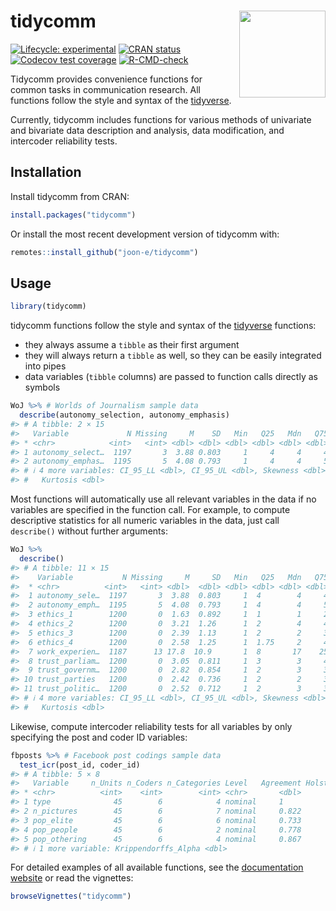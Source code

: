 
<!-- README.md is generated from README.Rmd. Please edit that file -->

# tidycomm <img src='man/figures/logo.png' align="right" height="138.5" />

<!-- badges: start -->

[![Lifecycle:
experimental](https://img.shields.io/badge/lifecycle-experimental-orange.svg)](https://lifecycle.r-lib.org/articles/stages.html#experimental-1)
[![CRAN
status](https://www.r-pkg.org/badges/version/tidycomm)](https://CRAN.R-project.org/package=tidycomm)
[![Codecov test
coverage](https://codecov.io/gh/joon-e/tidycomm/branch/master/graph/badge.svg)](https://codecov.io/gh/joon-e/tidycomm?branch=master)
[![R-CMD-check](https://github.com/joon-e/tidycomm/workflows/R-CMD-check/badge.svg)](https://github.com/joon-e/tidycomm/actions)
<!-- badges: end -->

Tidycomm provides convenience functions for common tasks in
communication research. All functions follow the style and syntax of the
[tidyverse](https://www.tidyverse.org/).

Currently, tidycomm includes functions for various methods of univariate
and bivariate data description and analysis, data modification, and
intercoder reliability tests.

## Installation

Install tidycomm from CRAN:

``` r
install.packages("tidycomm")
```

Or install the most recent development version of tidycomm with:

``` r
remotes::install_github("joon-e/tidycomm")
```

## Usage

``` r
library(tidycomm)
```

tidycomm functions follow the style and syntax of the
[tidyverse](https://www.tidyverse.org/) functions:

- they always assume a `tibble` as their first argument
- they will always return a `tibble` as well, so they can be easily
  integrated into pipes
- data variables (`tibble` columns) are passed to function calls
  directly as symbols

``` r
WoJ %>% # Worlds of Journalism sample data
  describe(autonomy_selection, autonomy_emphasis)
#> # A tibble: 2 × 15
#>   Variable             N Missing     M    SD   Min   Q25   Mdn   Q75   Max Range
#> * <chr>            <int>   <int> <dbl> <dbl> <dbl> <dbl> <dbl> <dbl> <dbl> <dbl>
#> 1 autonomy_select…  1197       3  3.88 0.803     1     4     4     4     5     4
#> 2 autonomy_emphas…  1195       5  4.08 0.793     1     4     4     5     5     4
#> # ℹ 4 more variables: CI_95_LL <dbl>, CI_95_UL <dbl>, Skewness <dbl>,
#> #   Kurtosis <dbl>
```

Most functions will automatically use all relevant variables in the data
if no variables are specified in the function call. For example, to
compute descriptive statistics for all numeric variables in the data,
just call `describe()` without further arguments:

``` r
WoJ %>% 
  describe()
#> # A tibble: 11 × 15
#>    Variable           N Missing     M     SD   Min   Q25   Mdn   Q75   Max Range
#>  * <chr>          <int>   <int> <dbl>  <dbl> <dbl> <dbl> <dbl> <dbl> <dbl> <dbl>
#>  1 autonomy_sele…  1197       3  3.88  0.803     1  4        4     4     5     4
#>  2 autonomy_emph…  1195       5  4.08  0.793     1  4        4     5     5     4
#>  3 ethics_1        1200       0  1.63  0.892     1  1        1     2     5     4
#>  4 ethics_2        1200       0  3.21  1.26      1  2        4     4     5     4
#>  5 ethics_3        1200       0  2.39  1.13      1  2        2     3     5     4
#>  6 ethics_4        1200       0  2.58  1.25      1  1.75     2     4     5     4
#>  7 work_experien…  1187      13 17.8  10.9       1  8       17    25    53    52
#>  8 trust_parliam…  1200       0  3.05  0.811     1  3        3     4     5     4
#>  9 trust_governm…  1200       0  2.82  0.854     1  2        3     3     5     4
#> 10 trust_parties   1200       0  2.42  0.736     1  2        2     3     4     3
#> 11 trust_politic…  1200       0  2.52  0.712     1  2        3     3     4     3
#> # ℹ 4 more variables: CI_95_LL <dbl>, CI_95_UL <dbl>, Skewness <dbl>,
#> #   Kurtosis <dbl>
```

Likewise, compute intercoder reliability tests for all variables by only
specifying the post and coder ID variables:

``` r
fbposts %>% # Facebook post codings sample data
  test_icr(post_id, coder_id)
#> # A tibble: 5 × 8
#>   Variable     n_Units n_Coders n_Categories Level   Agreement Holstis_CR
#> * <chr>          <int>    <int>        <int> <chr>       <dbl>      <dbl>
#> 1 type              45        6            4 nominal     1          1    
#> 2 n_pictures        45        6            7 nominal     0.822      0.930
#> 3 pop_elite         45        6            6 nominal     0.733      0.861
#> 4 pop_people        45        6            2 nominal     0.778      0.916
#> 5 pop_othering      45        6            4 nominal     0.867      0.945
#> # ℹ 1 more variable: Krippendorffs_Alpha <dbl>
```

For detailed examples of all available functions, see the [documentation
website](https://joon-e.github.io/tidycomm/) or read the vignettes:

``` r
browseVignettes("tidycomm")
```
